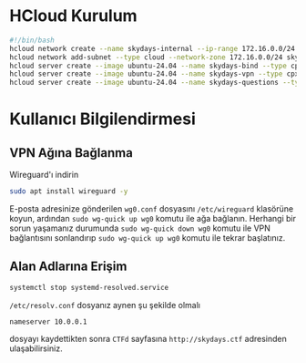 # HCloud Kurulum

```bash
#!/bin/bash
hcloud network create --name skydays-internal --ip-range 172.16.0.0/24
hcloud network add-subnet --type cloud --network-zone 172.16.0.0/24 skydays-internal
hcloud server create --image ubuntu-24.04 --name skydays-bind --type cpx41 --ssh-key faruk@lomaroid --without-ipv6 --network skydays-internal
hcloud server create --image ubuntu-24.04 --name skydays-vpn --type cpx41 --ssh-key faruk@lomaroid --without-ipv6 --network skydays-internal
hcloud server create --image ubuntu-24.04 --name skydays-questions --type cpx41 --ssh-key faruk@lomaroid --without-ipv6 --network skydays-internal
```

# Kullanıcı Bilgilendirmesi

## VPN Ağına Bağlanma

Wireguard'ı indirin

```bash
sudo apt install wireguard -y
```

E-posta adresinize gönderilen `wg0.conf` dosyasını `/etc/wireguard` klasörüne koyun, ardından `sudo wg-quick up wg0` komutu ile ağa bağlanın. Herhangi bir sorun yaşamanız durumunda `sudo wg-quick down wg0` komutu ile VPN bağlantısını sonlandırıp `sudo wg-quick up wg0` komutu ile tekrar başlatınız.

## Alan Adlarına Erişim

```bash
systemctl stop systemd-resolved.service
```

`/etc/resolv.conf` dosyanız aynen şu şekilde olmalı 

```
nameserver 10.0.0.1
```

dosyayı kaydettikten sonra `CTFd` sayfasına `http://skydays.ctf` adresinden ulaşabilirsiniz.
